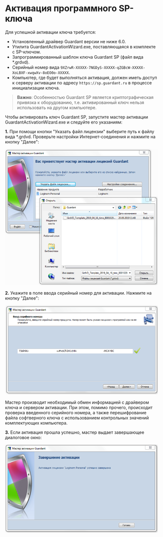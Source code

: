 # Активация программного SP-ключа

Для успешной активации ключа требуется:

* Установленный драйвер Guardant версии не ниже 6.0.
* Утилита GuardantActivationWizard.exe, поставляющаяся в комплекте с SP-ключом.
* Запрограммированный шаблон ключа Guardant SP (файл вида *.grdvd).
* Серийный номер вида `9XZrwR-XXXXX-7NGDyS-XXXXX-qZGBcW-XXXXX-XoLBXF-xwqwXv-8oEO0o-XXXXX`.
* Компьютер, где будет выполняться активация, должен иметь доступ к серверу активации по адресу `https://sp.guardant.ru` в процессе инициализации ключа.

> **Важно**: Особенностью Guardant SP является криптографическая привязка к оборудованию, т.е. активированный ключ нельзя использовать на другом компьютере.

Чтобы активировать ключ Guardant SP, запустите мастер активации GuardantActivationWizard.exe и следуйте его указаниям:

**1.** При помощи кнопки "Указать файл лицензии" выберите путь к файлу вида *.grdvd. Проверьте настройки Интернет-соединения и нажмите на кнопку "Далее":

![](../images/guardant-sp-activate-1.png)

**2.** Укажите в поле ввода серийный номер для активации. Нажмите на кнопку "Далее":

![](../images/guardant-sp-activate-2.png)

Мастер производит необходимый обмен информацией с драйвером ключа и сервером активации. При этом, помимо прочего, происходит проверка введенного серийного номера, а также перешифрование файла софтверного ключа с использованием контрольных значений комплектующих компьютера.

**3.** Если активация прошла успешно, мастер выдает завершающее диалоговое окно:

![](../images/guardant-sp-activate-3.png)